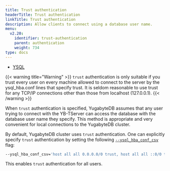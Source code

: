 ```yaml
---
title: Trust authentication
headerTitle: Trust authentication
linkTitle: Trust authentication
description: Allow clients to connect using a database user name.
menu:
  v2.20:
    identifier: trust-authentication
    parent: authentication
    weight: 734
type: docs
---
```


<ul class="nav nav-tabs-alt nav-tabs-yb">
  <li >
    <a href="../trust-authentication/" class="nav-link active">
      <i class="icon-postgres" aria-hidden="true"></i>
      YSQL
    </a>
  </li>
</ul>

{{< warning title="Warning" >}}
`trust` authentication is only suitable if you trust every user on every machine allowed to connect to the server by the ysql_hba.conf lines that specify trust. It is seldom reasonable to use trust for any TCP/IP connections other than those from localhost (127.0.0.1).
{{< /warning >}}

When `trust` authentication is specified, YugabyteDB assumes that any user trying to connect with the YB-TServer can access the database with the database user name they specify. This method is appropriate and very convenient for local connections to the YugabyteDB cluster.

By default, YugabyteDB cluster uses `trust` authentication. One can explicitly specify `trust` authentication by setting the following [`--ysql_hba_conf_csv`](/stable/reference/configuration/yb-tserver/#ysql-hba-conf-csv) flag:

```sh
--ysql_hba_conf_csv='host all all 0.0.0.0/0 trust, host all all ::0/0 trust'
```

This enables `trust` authentication for all users.
